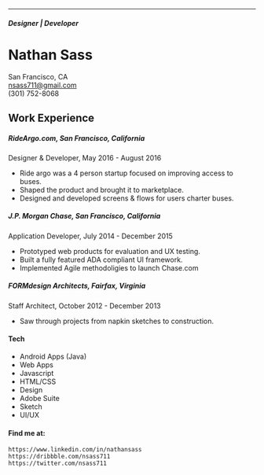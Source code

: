 ***
##### Designer | Developer
# Nathan Sass  
San Francisco, CA  
nsass711@gmail.com  
(301) 752-8068

## Work Experience
##### RideArgo.com, San Francisco, California
Designer & Developer, May 2016 - August 2016
- Ride argo was a 4 person startup focused on improving access to buses.  
- Shaped the product and brought it to marketplace.  
- Designed and developed screens & flows for users charter buses.

##### J.P. Morgan Chase, San Francisco, California
Application Developer,  July 2014 - December 2015
- Prototyped web products for evaluation and UX testing.
- Built a fully featured ADA compliant UI framework.
- Implemented Agile methodoligies to launch Chase.com

##### FORMdesign Architects, Fairfax, Virginia
Staff Architect, October 2012 - December 2013
- Saw through projects from napkin sketches to construction.

#### Tech
 - Android Apps (Java)
 - Web Apps
 - Javascript
 - HTML/CSS
 - Design
 - Adobe Suite
 - Sketch
 - UI/UX



#### Find me at:
```
https://www.linkedin.com/in/nathansass  
https://dribbble.com/nsass711  
https://twitter.com/nsass711
```
